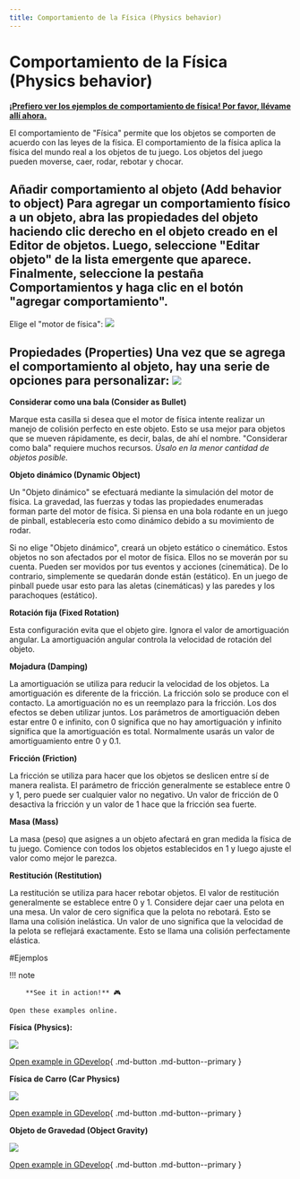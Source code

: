 ```yaml
---
title: Comportamiento de la Física (Physics behavior)
---
```

# Comportamiento de la Física (Physics behavior)

**[¡Prefiero ver los ejemplos de comportamiento de física! Por favor, llévame allí ahora.](#Examples)**

El comportamiento de "Física" permite que los objetos se comporten de acuerdo con las leyes de la física. El comportamiento de la física aplica la física del mundo real a los objetos de tu juego. Los objetos del juego pueden moverse, caer, rodar, rebotar y chocar.

## Añadir comportamiento al objeto (Add behavior to object) Para agregar un comportamiento físico a un objeto, abra las propiedades del objeto haciendo clic derecho en el objeto creado en el Editor de objetos. Luego, seleccione "Editar objeto" de la lista emergente que aparece. Finalmente, seleccione la pestaña Comportamientos y haga clic en el botón "agregar comportamiento".

Elige el "motor de física": ![](/gdevelop5/behaviors/physics-behavior-inlist.png)

## Propiedades (Properties) Una vez que se agrega el comportamiento al objeto, hay una serie de opciones para personalizar: ![](/gdevelop5/behaviors/physics-behavior-options.png)

**Considerar como una bala (Consider as Bullet)**

Marque esta casilla si desea que el motor de física intente realizar un manejo de colisión perfecto en este objeto. Esto se usa mejor para objetos que se mueven rápidamente, es decir, balas, de ahí el nombre. "Considerar como bala" requiere muchos recursos. *Úsalo en la menor cantidad de objetos posible.*

**Objeto dinámico (Dynamic Object)**

Un "Objeto dinámico" se efectuará mediante la simulación del motor de física. La gravedad, las fuerzas y todas las propiedades enumeradas forman parte del motor de física. Si piensa en una bola rodante en un juego de pinball, establecería esto como dinámico debido a su movimiento de rodar.

Si no elige "Objeto dinámico", creará un objeto estático o cinemático. Estos objetos no son afectados por el motor de física. Ellos no se moverán por su cuenta. Pueden ser movidos por tus eventos y acciones (cinemática). De lo contrario, simplemente se quedarán donde están (estático). En un juego de pinball puede usar esto para las aletas (cinemáticas) y las paredes y los parachoques (estático).

**Rotación fija (Fixed Rotation)**

Esta configuración evita que el objeto gire. Ignora el valor de amortiguación angular. La amortiguación angular controla la velocidad de rotación del objeto.

**Mojadura (Damping)**

La amortiguación se utiliza para reducir la velocidad de los objetos. La amortiguación es diferente de la fricción. La fricción solo se produce con el contacto. La amortiguación no es un reemplazo para la fricción. Los dos efectos se deben utilizar juntos. Los parámetros de amortiguación deben estar entre 0 e infinito, con 0 significa que no hay amortiguación y infinito significa que la amortiguación es total. Normalmente usarás un valor de amortiguamiento entre 0 y 0.1.

**Fricción (Friction)**

La fricción se utiliza para hacer que los objetos se deslicen entre sí de manera realista. El parámetro de fricción generalmente se establece entre 0 y 1, pero puede ser cualquier valor no negativo. Un valor de fricción de 0 desactiva la fricción y un valor de 1 hace que la fricción sea fuerte.

**Masa (Mass)**

La masa (peso) que asignes a un objeto afectará en gran medida la física de tu juego. Comience con todos los objetos establecidos en 1 y luego ajuste el valor como mejor le parezca.

**Restitución (Restitution)**

La restitución se utiliza para hacer rebotar objetos. El valor de restitución generalmente se establece entre 0 y 1. Considere dejar caer una pelota en una mesa. Un valor de cero significa que la pelota no rebotará. Esto se llama una colisión inelástica. Un valor de uno significa que la velocidad de la pelota se reflejará exactamente. Esto se llama una colisión perfectamente elástica.

#Ejemplos

!!! note

        **See it in action!** 🎮

    Open these examples online.

**Física (Physics):**

[![](/gdevelop5/behaviors/hingeleverdemo.png)](https://editor.gdevelop-app.com/?project=example://physics)

[Open example in GDevelop](https://editor.gdevelop.io/?project=example://physics){ .md-button .md-button--primary }

**Física de Carro (Car Physics)**

[![](/gdevelop5/behaviors/carphysics.png)](https://editor.gdevelop-app.com/?project=example://car-physics)

[Open example in GDevelop](https://editor.gdevelop.io/?project=example://car-physics){ .md-button .md-button--primary }

**Objeto de Gravedad (Object Gravity)**

[![](/gdevelop5/behaviors/objectgravity.png)](https://editor.gdevelop-app.com/?project=example://object-gravity)

[Open example in GDevelop](https://editor.gdevelop.io/?project=example://object-gravity){ .md-button .md-button--primary }
